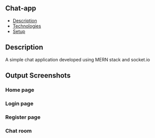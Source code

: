 ## Chat-app
* [Description](#description)
* [Technologies](#technologies)
* [Setup](#setup)

## Description
A simple chat application developed using MERN stack and socket.io

## Output Screenshots

### Home page 

### Login page

### Register page 

### Chat room


